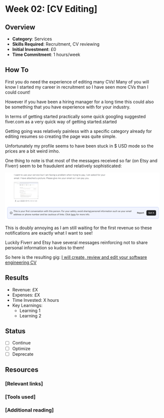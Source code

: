 # Week 02: [CV Editing]

## Overview

- **Category**: Services
- **Skills Required**: Recruitment, CV reviewing
- **Initial Investment**: £0
- **Time Commitment**: 1 hours/week

## How To

First you do need the experience of editing many CVs! Many of you will know I started my career in recruitment so I have seen more CVs than I could count!

However if you have been a hiring manager for a long time this could also be something that you have experience with for your industry.

In terms of getting started practically some quick googling suggested fiver.com as a very quick way of getting started.started

Getting going was relatively painless with a specific category already for editing resumes so creating the page was quite simple.

Unfortunately my profile seems to have been stuck in $ USD mode so the prices are a bit weird imho.

One thing to note is that most of the messages received so far (on Etsy and Fiverr) seem to be fraudulent and relatively sophisticated:

![Fiverr Phishing](/assets/fiverr_phishing.png)

This is doubly annoying as I am still waiting for the first revenue so these notifications are exactly what I want to see!

Luckily Fiverr and Etsy have several messages reinforcing not to share personal information so kudos to them!

So here is the resulting gig: [I will create, review and edit your software engineering CV](https://www.fiverr.com/benomahony007/create-review-and-edit-your-software-engineering-cv)

## Results

- Revenue: £X
- Expenses: £X
- Time Invested: X hours
- Key Learnings:
  - Learning 1
  - Learning 2

## Status

- [ ] Continue
- [ ] Optimize
- [ ] Deprecate

## Resources

### [Relevant links]

### [Tools used]

### [Additional reading]
